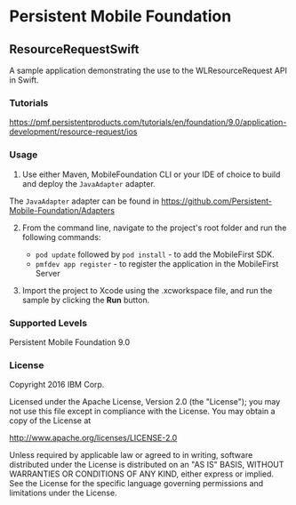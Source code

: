 Persistent Mobile Foundation
===
## ResourceRequestSwift
A sample application demonstrating the use to the WLResourceRequest API in Swift.

### Tutorials
https://pmf.persistentproducts.com/tutorials/en/foundation/9.0/application-development/resource-request/ios

### Usage

1. Use either Maven, MobileFoundation CLI or your IDE of choice to build and deploy the `JavaAdapter` adapter.

  The `JavaAdapter` adapter can be found in https://github.com/Persistent-Mobile-Foundation/Adapters
  
2. From the command line, navigate to the project's root folder and run the following commands:
    - `pod update` followed by `pod install` - to add the MobileFirst SDK.
    - `pmfdev app register` - to register the application in the MobileFirst Server

3. Import the project to Xcode using the .xcworkspace file, and run the sample by clicking the **Run** button.

### Supported Levels
Persistent Mobile Foundation 9.0

### License
Copyright 2016 IBM Corp.

Licensed under the Apache License, Version 2.0 (the "License");
you may not use this file except in compliance with the License.
You may obtain a copy of the License at

http://www.apache.org/licenses/LICENSE-2.0

Unless required by applicable law or agreed to in writing, software
distributed under the License is distributed on an "AS IS" BASIS,
WITHOUT WARRANTIES OR CONDITIONS OF ANY KIND, either express or implied.
See the License for the specific language governing permissions and
limitations under the License.
